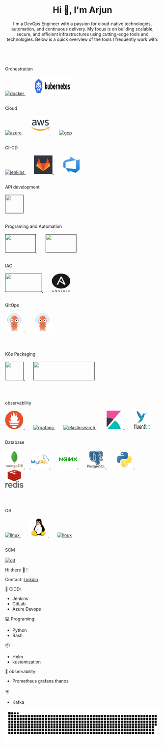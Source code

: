 <h1 align="center">Hi 👋, I'm Arjun</h1>
<div align="center">I'm a DevOps Engineer with a passion for cloud-native technologies, automation, and continuous delivery. My focus is on building scalable, secure, and efficient infrastructures using cutting-edge tools and technologies. Below is a quick overview of the tools I frequently work with:</div>

<br> <br> <br> 


Orchestration
<br> <br> 
<a href="https://www.docker.com/" target="_blank" rel="noreferrer"> <img src="https://github.com/gilbarbara/logos/blob/main/logos/docker.svg" alt="docker" width="120" height="60"/> </a> 
&nbsp;&nbsp;&nbsp;&nbsp;&nbsp;&nbsp;
<a href="https://kubernetes.io" target="_blank" rel="noreferrer"> <img src="https://github.com/cncf/artwork/blob/main/projects/kubernetes/horizontal/color/kubernetes-horizontal-color.svg" alt="kubernetes" width="120" height="60"/> </a> 
<br> <br> 

Cloud 
<br> <br> 
<a href="https://azure.microsoft.com/en-in/" target="_blank" rel="noreferrer"> <img src="https://www.vectorlogo.zone/logos/microsoft_azure/microsoft_azure-icon.svg" alt="azure" width="60" height="60"/> </a> 
&nbsp;&nbsp;&nbsp;&nbsp;&nbsp;&nbsp;
<a href="" target="_blank" rel="noreferrer"> <img src="https://raw.githubusercontent.com/devicons/devicon/master/icons/amazonwebservices/amazonwebservices-original-wordmark.svg" alt="aws" width="60" height="60"/> </a> 
&nbsp;&nbsp;&nbsp;&nbsp;&nbsp;&nbsp;
<a href="https://cloud.google.com" target="_blank" rel="noreferrer"> <img src="https://www.vectorlogo.zone/logos/google_cloud/google_cloud-icon.svg" alt="gcp" width="60" height="60"/> </a> 
<br> <br> 

CI-CD
<br> <br> 
<a href="https://www.jenkins.io" target="_blank" rel="noreferrer"> <img src="https://www.vectorlogo.zone/logos/jenkins/jenkins-icon.svg" alt="jenkins" width="60" height="60"/> </a> 
&nbsp;&nbsp;&nbsp;&nbsp;&nbsp;&nbsp;
<a href="" target="_blank" rel="noreferrer"> <img src="https://github.com/edent/SuperTinyIcons/blob/master/images/svg/gitlab.svg" alt="" width="60" height="60"/> </a> 
&nbsp;&nbsp;&nbsp;&nbsp;&nbsp;&nbsp;
<a href="" target="_blank" rel="noreferrer"> <img src="https://github.com/walkxcode/dashboard-icons/blob/main/svg/azure-devops.svg" alt="" width="60" height="60"/> </a>
<br> <br> 

API development
<br> <br> 
<a href="" target="_blank" rel="noreferrer"> <img src="https://github.com/gilbarbara/logos/blob/main/logos/fastapi-icon.svg" alt="" width="60" height="60"/> </a> 
<br> <br> 

Programing and Automation
<br> <br> 
<a href="" target="_blank" rel="noreferrer"> <img src="https://github.com/detain/svg-logos/blob/master/svg/p/python-3.svg" alt="" width="100" height="60"/> </a> 
&nbsp;&nbsp;&nbsp;&nbsp;&nbsp;&nbsp;
<a href="" target="_blank" rel="noreferrer"> <img src="https://github.com/gilbarbara/logos/blob/main/logos/bash.svg" alt="" width="100" height="60"/> </a> 
<br> <br> 

IAC
<br> <br> 
<a href="" target="_blank" rel="noreferrer"> <img src="https://github.com/gilbarbara/logos/blob/main/logos/terraform.svg" alt="" width="120" height="60"/> </a> 
&nbsp;&nbsp;&nbsp;&nbsp;&nbsp;&nbsp;
<a href="" target="_blank" rel="noreferrer"> <img src="https://github.com/gilbarbara/logos/blob/main/logos/ansible.svg" alt="" width="60" height="60"/> </a> 
<br> <br> 


GitOps
<br> <br> 
<a href="" target="_blank" rel="noreferrer"> <img src="https://github.com/walkxcode/dashboard-icons/blob/main/svg/argocd.svg" alt="" width="60" height="60"/> </a> 
&nbsp;&nbsp;&nbsp;&nbsp;&nbsp;&nbsp;
<a href="" target="_blank" rel="noreferrer"> <img src="https://github.com/walkxcode/dashboard-icons/blob/main/svg/argocd.svg" alt="" width="60" height="60"/> </a> 

<br> <br> 

K8s Packaging
<br> <br> 
<a href="" target="_blank" rel="noreferrer"> <img src="https://github.com/gilbarbara/logos/blob/main/logos/helm.svg" alt="" width="60" height="60"/> </a> 
&nbsp;&nbsp;&nbsp;&nbsp;&nbsp;&nbsp;
<a href="" target="_blank" rel="noreferrer"> <img src="https://miro.medium.com/v2/resize:fit:1400/format:webp/1*D_zi4yHDqh2Hx0YnLxtlGQ.jpeg" alt="" width="200" height="60"/> </a> 



<br> <br> 


observability
<br> <br> 
<a href="" target="_blank" rel="noreferrer"> <img src="https://github.com/walkxcode/dashboard-icons/blob/main/svg/prometheus.svg" alt="" width="60" height="60"/> </a> 
&nbsp;&nbsp;&nbsp;&nbsp;&nbsp;&nbsp;
<a href="https://grafana.com" target="_blank" rel="noreferrer"> <img src="https://www.vectorlogo.zone/logos/grafana/grafana-icon.svg" alt="grafana" width="60" height="60"/> </a> 
&nbsp;&nbsp;&nbsp;&nbsp;&nbsp;&nbsp;
<a href="https://www.elastic.co" target="_blank" rel="noreferrer"> <img src="https://www.vectorlogo.zone/logos/elastic/elastic-icon.svg" alt="elasticsearch" width="60" height="60"/> </a>
&nbsp;&nbsp;&nbsp;&nbsp;&nbsp;&nbsp;
<a href="" target="_blank" rel="noreferrer"> <img src="https://github.com/devicons/devicon/blob/master/icons/kibana/kibana-original.svg" alt="" width="60" height="60"/> </a>
&nbsp;&nbsp;&nbsp;&nbsp;&nbsp;&nbsp;
<a href="" target="_blank" rel="noreferrer"> <img src="https://github.com/cncf/artwork/blob/main/projects/fluentd/fluentbit/stacked/fluentbit-stacked-color.svg" alt="" width="59" height="60"/> </a>
<br> <br> 


Database
<br> <br> 
<a href="https://www.mongodb.com/" target="_blank" rel="noreferrer"> <img src="https://raw.githubusercontent.com/devicons/devicon/master/icons/mongodb/mongodb-original-wordmark.svg" alt="mongodb" width="60" height="60"/> </a> 
&nbsp;&nbsp;&nbsp;&nbsp;<a href="https://www.mysql.com/" target="_blank" rel="noreferrer"> <img src="https://raw.githubusercontent.com/devicons/devicon/master/icons/mysql/mysql-original-wordmark.svg" alt="mysql" width="60" height="60"/> </a> 
&nbsp;&nbsp;&nbsp;&nbsp;&nbsp;&nbsp;
<a href="https://www.nginx.com" target="_blank" rel="noreferrer"> <img src="https://raw.githubusercontent.com/devicons/devicon/master/icons/nginx/nginx-original.svg" alt="nginx" width="60" height="60"/> </a> 
&nbsp;&nbsp;&nbsp;&nbsp;&nbsp;&nbsp;
<a href="https://www.postgresql.org" target="_blank" rel="noreferrer"> <img src="https://raw.githubusercontent.com/devicons/devicon/master/icons/postgresql/postgresql-original-wordmark.svg" alt="postgresql" width="60" height="60"/> </a> 
&nbsp;&nbsp;&nbsp;&nbsp;&nbsp;&nbsp;
<a href="https://www.python.org" target="_blank" rel="noreferrer"> <img src="https://raw.githubusercontent.com/devicons/devicon/master/icons/python/python-original.svg" alt="python" width="60" height="60"/> </a> 
&nbsp;&nbsp;&nbsp;&nbsp;&nbsp;&nbsp;
<a href="https://redis.io" target="_blank" rel="noreferrer"> <img src="https://raw.githubusercontent.com/devicons/devicon/master/icons/redis/redis-original-wordmark.svg" alt="redis" width="60" height="60"/> </a> </p>
<br> <br> 

OS
<br> <br> 
<a href="https://www.linux.org/" target="_blank" rel="noreferrer"> <img src="https://github.com/get-icon/geticon/blob/master/icons/redhat.svg" alt="linux" width="60" height="60"/> </a> 
&nbsp;&nbsp;&nbsp;&nbsp;&nbsp;&nbsp;
<a href="https://www.linux.org/" target="_blank" rel="noreferrer"> <img src="https://raw.githubusercontent.com/devicons/devicon/master/icons/linux/linux-original.svg" alt="linux" width="60" height="60"/> </a> 
&nbsp;&nbsp;&nbsp;&nbsp;&nbsp;&nbsp;
<a href="https://www.linux.org/" target="_blank" rel="noreferrer"> <img src="[https://raw.githubusercontent.com/devicons/devicon/master/icons/linux/linux-original.svg](https://github.com/vinceliuice/Fluent-icon-theme/blob/master/src/scalable/apps/ubuntuone.svg
)" alt="linux" width="60" height="60"/> </a>
<br> <br> 

SCM 
<br> <br> 
<a href="https://git-scm.com/" target="_blank" rel="noreferrer"> <img src="https://www.vectorlogo.zone/logos/git-scm/git-scm-icon.svg" alt="git" width="60" height="60"/> </a> 









Hi there 👋 !


Contact:  <a href="https://www.linkedin.com/in/arjunavofficial">Linkdin</a>


🚀 CICD:
- Jenkins
- GitLab
- Azure Devops 



💻 Programing:
- Python
- Bash 



📦 
- Helm
- kustomization



🔎 observability
- Prometheus grafana thanos

🛸 
- Kafka


<!---
arjunavinfra/arjunavinfra is a ✨ special ✨ repository because its `README.md` (this file) appears on your GitHub profile.
You can click the Preview link to take a look at your changes.
--->

<a href="https://github.com/tomondre"><img src="github-contribution-grid-snake.svg"></a>
